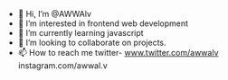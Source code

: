 - 👋 Hi, I’m @AWWAlv
- 👀 I’m interested in frontend web development
- 🌱 I’m currently learning javascript
- 💞️ I’m looking to collaborate on projects.
- 📫 How to reach me 
        twitter- www.twitter.com/awwalv
        instagram.com/awwal.v

<!---
AWWAlv/AWWAlv is a ✨ special ✨ repository because its `README.md` (this file) appears on your GitHub profile.
You can click the Preview link to take a look at your changes.
--->
